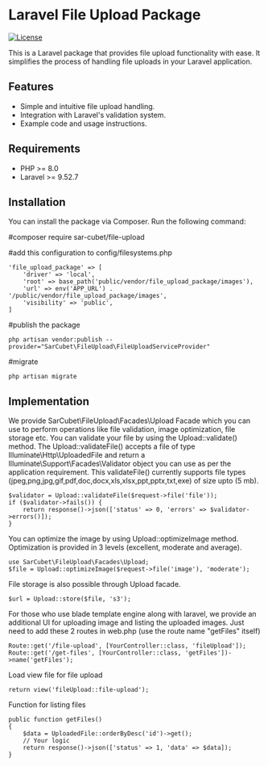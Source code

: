 # Laravel File Upload Package

[![License](https://img.shields.io/badge/License-MIT-blue.svg)](https://opensource.org/licenses/MIT)

This is a Laravel package that provides file upload functionality with ease. It simplifies the process of handling file uploads in your Laravel application.

## Features

- Simple and intuitive file upload handling.
- Integration with Laravel's validation system.
- Example code and usage instructions.

## Requirements

- PHP >= 8.0
- Laravel >= 9.52.7

## Installation

You can install the package via Composer. Run the following command:

#composer require sar-cubet/file-upload

#add this configuration to config/filesystems.php

    'file_upload_package' => [
        'driver' => 'local',
        'root' => base_path('public/vendor/file_upload_package/images'),
        'url' => env('APP_URL') . '/public/vendor/file_upload_package/images',
        'visibility' => 'public',
    ]

#publish the package

    php artisan vendor:publish --provider="SarCubet\FileUpload\FileUploadServiceProvider"

#migrate

    php artisan migrate

## Implementation

We provide SarCubet\FileUpload\Facades\Upload Facade which you can use to perform operations like file validation, image optimization, file storage etc. 
You can validate your file by using the Upload::validate() method. The Upload::validateFile() accepts a file of type Illuminate\Http\UploadedFile and return a Illuminate\Support\Facades\Validator object you can use as per the application requirement. This validateFile() currently supports file types (jpeg,png,jpg,gif,pdf,doc,docx,xls,xlsx,ppt,pptx,txt,exe) of size upto (5 mb).

    $validator = Upload::validateFile($request->file('file'));
    if ($validator->fails()) {
        return response()->json(['status' => 0, 'errors' => $validator->errors()]);
    }

You can optimize the image by using Upload::optimizeImage method. Optimization is provided in 3 levels (excellent, moderate and average). 

    use SarCubet\FileUpload\Facades\Upload;
    $file = Upload::optimizeImage($request->file('image'), 'moderate'); 

File storage is also possible through Upload facade.

    $url = Upload::store($file, 's3');

For those who use blade template engine along with laravel, we provide an additional UI for uploading image and listing the uploaded images. Just need to add these 2 routes in web.php (use the route name "getFiles" itself)

    Route::get('/file-upload', [YourController::class, 'fileUpload']);
    Route::get('/get-files', [YourController::class, 'getFiles'])->name('getFiles');

Load view file for file upload

    return view('fileUpload::file-upload');

Function for listing files

    public function getFiles()
    {
        $data = UploadedFile::orderByDesc('id')->get();
        // Your logic
        return response()->json(['status' => 1, 'data' => $data]);
    }


